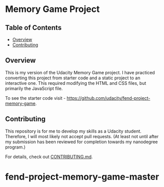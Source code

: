 # Memory Game Project

## Table of Contents

* [Overview](#overview)
* [Contributing](#contributing)

## Overview

This is my version of the Udacity Memory Game project. I have practiced converting this project from starter code and a static project to an interactive one. This required modifying the HTML and CSS files, but primarily the JavaScript file.

To see the starter code visit - https://github.com/udacity/fend-project-memory-game.

## Contributing

This repository is for me to develop my skills as a Udacity student. Therefore, I will most likely not accept pull requests. (At least not until after my submission has been reviewed for completion towards my nanodegree program.)

For details, check out [CONTRIBUTING.md](CONTRIBUTING.md).
# fend-project-memory-game-master
